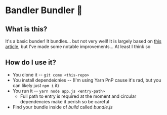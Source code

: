 # Bandler Bundler 🧺

## What is this?

It's a basic bunder! It bundles... but not very well! It is largely based on [this article](https://dev.to/iggredible/bundle-your-javascript-code-from-scratch-3dpo), but I've made some notable improvements... At least I think so

## How do I use it?

- You clone it -- `git come <this-repo>`
- You install dependeicnies -- (I'm using Yarn PnP cause it's rad, but you can likely just `npm i` it)
- You run it -- `yarn node app.js <entry-path>`
  - Full path to entry is required at the moment and circular dependencies make it perish so be careful
- Find your bundle inside of _build_ called _bundle.js_